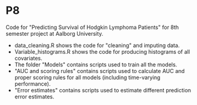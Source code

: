 # P8
Code for "Predicting Survival of Hodgkin Lymphoma Patients" for 8th semester project at Aalborg University.

- data_cleaning.R shows the code for "cleaning" and imputing data.
- Variable_histograms.R shows the code for producing histograms of all covariates.
- The folder "Models" contains scripts used to train all the models.
- "AUC and scoring rules" contains scripts used to calculate AUC and proper scoring rules for all models (including time-varying performance).
- "Error estimates" contains scripts used to estimate different prediction error estimates.
